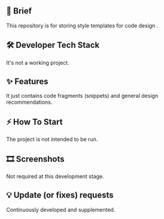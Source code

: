 
## 📝 Brief
This repository is for storing style templates for code design .

## 🛠️ Developer Tech Stack
It's not a working project.

## ✨ Features
It just contains code fragments (snippets) and general design recommendations.

## ⚡ How To Start
The project is not intended to be run. 

## 🎞️ Screenshots
Not required at this development stage.

## 💡 Update (or fixes) requests
Continuously developed and supplemented.